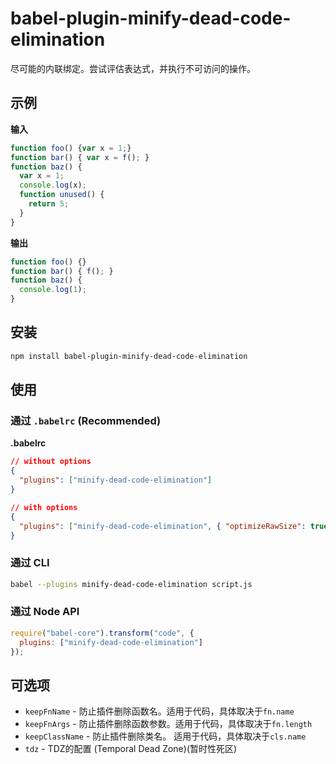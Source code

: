 # babel-plugin-minify-dead-code-elimination

尽可能的内联绑定。尝试评估表达式，并执行不可访问的操作。

## 示例

**输入**

```javascript
function foo() {var x = 1;}
function bar() { var x = f(); }
function baz() {
  var x = 1;
  console.log(x);
  function unused() {
    return 5;
  }
}
```

**输出**

```javascript
function foo() {}
function bar() { f(); }
function baz() {
  console.log(1);
}
```

## 安装

```sh
npm install babel-plugin-minify-dead-code-elimination
```

## 使用

### 通过 `.babelrc` (Recommended)

**.babelrc**

```json
// without options
{
  "plugins": ["minify-dead-code-elimination"]
}

// with options
{
  "plugins": ["minify-dead-code-elimination", { "optimizeRawSize": true }]
}
```

### 通过 CLI

```sh
babel --plugins minify-dead-code-elimination script.js
```

### 通过 Node API

```javascript
require("babel-core").transform("code", {
  plugins: ["minify-dead-code-elimination"]
});
```

## 可选项

+ `keepFnName` - 防止插件删除函数名。适用于代码，具体取决于`fn.name`
+ `keepFnArgs` - 防止插件删除函数参数。适用于代码，具体取决于`fn.length`
+ `keepClassName` - 防止插件删除类名。 适用于代码，具体取决于`cls.name`
+ `tdz` - TDZ的配置 (Temporal Dead Zone)(暂时性死区)
